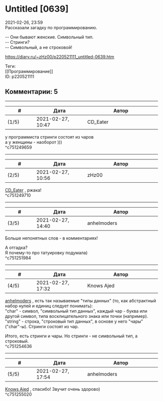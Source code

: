 Untitled [0639]
===============

  
2021-02-26, 23:59  
 Рассказали загадку по программированию.   
   
 -- Они бывают женские. Символьный тип.   
 -- Стринги?   
 -- Символьный, а не строковой!   
  
<https://diary.ru/~zHz00/p220521111_untitled-0639.htm>  
  
Теги:  
[[Программирование]]  
ID: p220521111  


Комментарии: 5
--------------

  


---



|         #         |              Дата              |                     Автор                     |           ID           |
| --- | --- | --- | --- |
| (1/5) | 2021-02-27, 10:47 | CD\_Eater | c751249659 |

  
 у программиста стринги состоят из чаров   
 а у женщины - наоборот )))   
 ^c751249659

---



|         #         |              Дата              |                     Автор                     |           ID           |
| --- | --- | --- | --- |
| (2/5) | 2021-02-27, 10:56 | zHz00 | c751249710 |

  
  [CD\_Eater](http://cd-eater.diary.ru "Записки ДискоЕда")  , ржака!   
 ^c751249710

---



|         #         |              Дата              |                     Автор                     |           ID           |
| --- | --- | --- | --- |
| (3/5) | 2021-02-27, 14:40 | anhelmoders | c751251984 |

  
 Больше непонятных слов - в комментариях!   
   
 А отгадка?   
 Я почему-то про татуировку подумала)   
 ^c751251984

---



|         #         |              Дата              |                     Автор                     |           ID           |
| --- | --- | --- | --- |
| (4/5) | 2021-02-27, 17:32 | Knows Ajed | c751254636 |

  
  [anhelmoders](http://anhelmoders.diary.ru "No plans. Only wonders.")  , есть так называемые "типы данных" (то, как абстрактный набор нулей и единиц следует понимать):   
 "char" - символ, "символьный тип данных", каждый чар - буква или другой символ, типа восклицательного знака или точки (например).   
 "string" - строка, "строковый тип данных", в основе у него "чары" ("char"-ы). Стринги состоят из чар.   
   
 Итого, есть стринги и чары. Но стринги - не символьный тип, а строковый.   
 ^c751254636

---



|         #         |              Дата              |                     Автор                     |           ID           |
| --- | --- | --- | --- |
| (5/5) | 2021-02-27, 17:54 | anhelmoders | c751255020 |

  
  [Knows Ajed](http://Who-Knows-Ajed.diary.ru "Who Knows Ajed?")  , спасибо! Звучит очень здорово)   
 ^c751255020